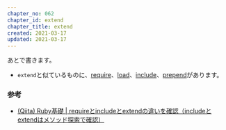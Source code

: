 ```yaml
---
chapter_no: 062
chapter_id: extend
chapter_title: extend
created: 2021-03-17
updated: 2021-03-17
---
```

あとで書きます。

- `extend`と似ているものに、[require](#require)、[load](#load)、[include](#include)、[prepend](#prepend)があります。

### 参考
- [(Qiita) Ruby基礎 \| requireとincludeとextendの違いを確認（includeとextendはメソッド探索で確認）](https://qiita.com/suzukiry/items/db936ff7312ba7d97315)
